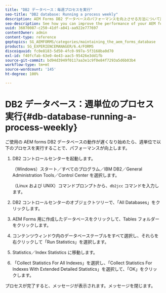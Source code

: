 ```yaml
---
title: "DB2 データベース：毎週プロセスを実行"
seo-title: "DB2 database: Running a process weekly"
description: AEM Forms DB2 データベースのパフォーマンスを向上させる方法について説明します。
seo-description: See how you can improve the performance of your AEM forms DB2 database.
uuid: 36070087-c250-41df-a841-aa922e777697
contentOwner: admin
content-type: reference
geptopics: SG_AEMFORMS/categories/maintaining_the_aem_forms_database
products: SG_EXPERIENCEMANAGER/6.4/FORMS
discoiquuid: fc0e8183-5d50-4fc0-997a-5f3168ba0d70
exl-id: f40fcfab-63e0-4e43-aac5-95426e3dd1fb
source-git-commit: bd94d3949f0117aa3e1c9f0e84f7293a5d6b03b4
workflow-type: tm+mt
source-wordcount: '145'
ht-degree: 100%

---
```


# DB2 データベース：週単位のプロセス実行{#db-database-running-a-process-weekly}

ご使用の AEM forms DB2 データベースの動作が遅くなり始めたら、週単位で以下のプロセスを実行することで、パフォーマンスが向上します。

1. DB2 コントロールセンターを起動します。

   （Windows）スタート／すべてのプログラム／IBM DB2／General Administration Tools／Control Center を選択します。

   （Linux および UNIX）コマンドプロンプトから、`db2jcc` コマンドを入力します。

1. DB2 コントロールセンターのオブジェクトツリーで、「All Databases」をクリックします。
1. AEM Forms 用に作成したデータベースをクリックして、Tables フォルダーをクリックします。
1. コンテンツウィンドウ内のデータベーステーブルをすべて選択し、それらを右クリックして「Run Statistics」を選択します。
1. Statistics／Index Statistics に移動します。
1. 「Collect Statistics For All Indexes」を選択し、「Collect Statistics For Indexes With Extended Detailed Statistics」を選択して、「OK」をクリックします。

プロセスが完了すると、メッセージが表示されます。メッセージを閉じます。
